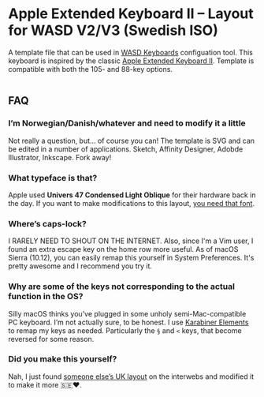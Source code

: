 # Apple Extended Keyboard II – Layout for WASD V2/V3 (Swedish ISO)

A template file that can be used in [WASD Keyboards](https://www.wasdkeyboards.com) configuation tool. This keyboard is inspired by the classic [Apple Extended Keyboard II](https://en.wikipedia.org/wiki/Apple_Extended_Keyboard). Template is compatible with both the 105- and 88-key options.

<picture>
  <source media="(prefers-color-scheme: dark)" srcset="https://raw.github.com/frippz/wasd-iso-sv-aek2/master/WASD-ISO-SV-AEKII-dark.png">
  <source media="(prefers-color-scheme: light)" srcset="https://raw.github.com/frippz/wasd-iso-sv-aek2/master/WASD-ISO-SV-AEKII.png">
  <img alt="" src="https://raw.github.com/frippz/wasd-iso-sv-aek2/master/WASD-ISO-SV-AEKII.png">
</picture>

## FAQ

### I’m Norwegian/Danish/whatever and need to modify it a little

Not really a question, but… of course you can! The template is SVG and can be edited in a number of applications. Sketch, Affinity Designer, Adobde Illustrator, Inkscape. Fork away!

### What typeface is that?

Apple used **Univers 47 Condensed Light Oblique** for their hardware back in the day. If you want to make modifications to this layout, [you need that font](https://www.fonts.com/font/linotype/univers/47-light-condensed-oblique).

### Where’s caps-lock?

I RARELY NEED TO SHOUT ON THE INTERNET. Also, since I'm a Vim user, I found an extra escape key on the home row more useful. As of macOS Sierra (10.12), you can easily remap this yourself in System Preferences. It's pretty awesome and I recommend you try it.

### Why are some of the keys not corresponding to the actual function in the OS?

Silly macOS thinks you’ve plugged in some unholy semi-Mac-compatible PC keyboard. I’m not actually sure, to be honest. I use [Karabiner Elements](https://pqrs.org/osx/karabiner/) to remap my keys as needed. Particularly the `§` and `<` keys, that become reversed for some reason.

### Did you make this yourself?

Nah, I just found [someone else’s UK layout](http://hccdata.s3.amazonaws.com/WASD-ISO-UK-AEKII.svg) on the interwebs and modified it to make it more 🇸🇪❤️.
